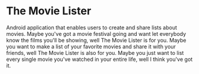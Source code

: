 # The Movie Lister
Android application that enables users to create and share lists about movies. Maybe you've got a movie festival going and want let everybody know the films you'll be showing, well The Movie Lister is for you. Maybe you want to make a list of your favorite movies and share it with your friends, well The Movie Lister is also for you. Maybe you just want to list every single movie you've watched in your entire life, well I think you've got it.
